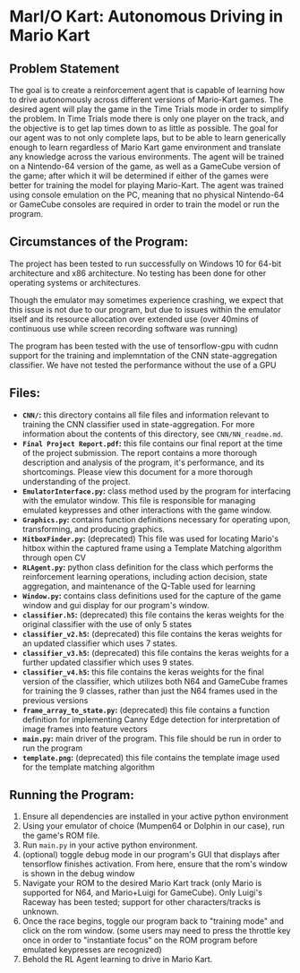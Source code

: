 # MarI/O Kart: Autonomous Driving in Mario Kart

## Problem Statement 

The goal is to create a reinforcement agent that is capable of learning how to drive autonomously across different versions of Mario-Kart games. The desired agent will play the game in the Time Trials mode in order to simplify the problem. In Time Trials mode there is only one player on the track, and the objective is to get lap times down to as little as possible. The goal for our agent was to not only complete laps, but to be able to learn generically enough to learn regardless of Mario Kart game environment and translate any knowledge across the various environments. The agent will be trained on a Nintendo-64 version of the game, as well as a GameCube version of the game; after which it will be determined if either of the games were better for training the model for playing Mario-Kart. The agent was trained using console emulation on the PC, meaning that no physical Nintendo-64 or GameCube consoles are required in order to train the model or run the program.

## Circumstances of the Program:

The project has been tested to run successfully on Windows 10 for 64-bit architecture and x86 architecture. No testing has been done for other operating systems or architectures. 

Though the emulator may sometimes experience crashing, we expect that this issue is not due to our program, but due to issues within the emulator itself and its resource allocation over extended use (over 40mins of continuous use while screen recording software was running)

The program has been tested with the use of tensorflow-gpu with cudnn support for the training and implemntation of the CNN state-aggregation classifier. We have not tested the performance without the use of a GPU

## Files:

* **`CNN/`:** this directory contains all file files and information relevant to training the CNN classifier used in state-aggregation. For more information about the contents of this directory, see `CNN/NN_readme.md`.
* **`Final Project Report.pdf`:** this file contains our final report at the time of the project submission. The report contains a more thorough description and analysis of the program, it's performance, and its shortcomings. Please view this document for a more thorough understanding of the project.
* **`EmulatorInterface.py`:** class method used by the program for interfacing with the emulator window. This file is responsible for managing emulated keypresses and other interactions with the game window.
* **`Graphics.py`:** contains function definitions necessary for operating upon, transforming, and producing graphics.
* **`HitboxFinder.py`:** (deprecated) This file was used for locating Mario's hitbox within the captured frame using a Template Matching algorithm through open CV
* **`RLAgent.py`:** python class definition for the class which performs the reinforcement learning operations, including action decision, state aggregation, and maintenance of the Q-Table used for learning
* **`Window.py`:** contains class definitions used for the capture of the game window and gui display for our program's window.
* **`classifier.h5`:** (deprecated) this file contains the keras weights for the original classifier with the use of only 5 states
* **`classifier_v2.h5`:** (deprecated) this file contains the keras weights for an updated classifier which uses 7 states. 
* **`classifier_v3.h5`:** (deprecated) this file contains the keras weights for a further updated classifier which uses 9 states.
* **`classifier_v4.h5`:** this file contains the keras weights for the final version of the classifier, which utilizes both N64 and GameCube frames for training the 9 classes, rather than just the N64 frames used in the previous versions
* **`frame_array_to_state.py`:** (deprecated) this file contains a function definition for implementing Canny Edge detection for interpretation of image frames into feature vectors
* **`main.py`:** main driver of the program. This file should be run in order to run the program
* **`template.png`:** (deprecated) this file contains the template image used for the template matching algorithm

## Running the Program:

1. Ensure all dependencies are installed in your active python environment
2. Using your emulator of choice (Mumpen64 or Dolphin in our case), run the game's ROM file.
3. Run `main.py` in your active python environment. 
4. (optional) toggle debug mode in our program's GUI that displays after tensorflow finishes activation. From here, ensure that the rom's window is shown in the debug window
5. Navigate your ROM to the desired Mario Kart track (only Mario is supported for N64, and Mario+Luigi for GameCube). Only Luigi's Raceway has been tested; support for other characters/tracks is unknown.
6. Once the race begins, toggle our program back to "training mode" and click on the rom window. (some users may need to press the throttle key once in order to "instantiate focus" on the ROM program before emulated keypresses are recognized)
7. Behold the RL Agent learning to drive in Mario Kart.
